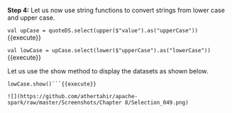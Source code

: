 

**Step 4:** Let us now use string functions to convert strings from lower case and upper case.

`val upCase = quoteDS.select(upper($"value").as("upperCase"))`{{execute}}

`val lowCase = upCase.select(lower($"upperCase").as("lowerCase"))`{{execute}}

Let us use the show method to display the datasets as shown below.

```upCase.show()
lowCase.show()```{{execute}}

![](https://github.com/athertahir/apache-spark/raw/master/Screenshots/Chapter 8/Selection_049.png)


